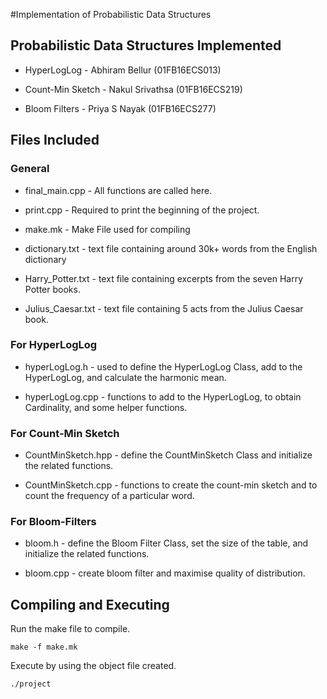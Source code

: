 #Implementation of Probabilistic Data Structures

## Probabilistic Data Structures Implemented
* HyperLogLog - Abhiram Bellur (01FB16ECS013)

* Count-Min Sketch - Nakul Srivathsa (01FB16ECS219)

* Bloom Filters - Priya S Nayak (01FB16ECS277)

## Files Included
### General
* final_main.cpp - All functions are called here.

* print.cpp - Required to print the beginning of the project.

* make.mk - Make File used for compiling

* dictionary.txt - text file containing around 30k+ words from the English dictionary

* Harry_Potter.txt - text file containing excerpts from the seven Harry Potter books.

* Julius_Caesar.txt - text file containing 5 acts from the Julius Caesar book.

### For HyperLogLog
* hyperLogLog.h - used to define the HyperLogLog Class, add to the HyperLogLog, and calculate the harmonic mean.

* hyperLogLog.cpp - functions to add to the HyperLogLog, to obtain Cardinality, and some helper functions.

### For Count-Min Sketch
* CountMinSketch.hpp - define the CountMinSketch Class and initialize the related functions.

* CountMinSketch.cpp - functions to create the count-min sketch and to count the frequency of a particular word.

### For Bloom-Filters
* bloom.h - define the Bloom Filter Class, set the size of the table, and initialize the related functions.

* bloom.cpp - create bloom filter and maximise quality of distribution.

## Compiling and Executing

Run the make file to compile.
```
make -f make.mk
```

Execute by using the object file created.
```
./project
```
